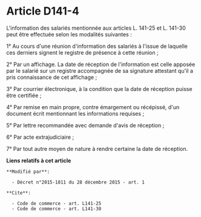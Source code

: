 # Article D141-4

L'information des salariés mentionnée aux articles L. 141-25 et L. 141-30 peut être effectuée selon les modalités
suivantes : 

1° Au cours d'une réunion d'information des salariés à l'issue de laquelle ces derniers signent le registre de présence à
cette réunion ; 

2° Par un affichage. La date de réception de l'information est celle apposée par le salarié sur un registre accompagnée de sa
signature attestant qu'il a pris connaissance de cet affichage ; 

3° Par courrier électronique, à la condition que la date de réception puisse être certifiée ; 

4° Par remise en main propre, contre émargement ou récépissé, d'un document écrit mentionnant les informations requises ; 

5° Par lettre recommandée avec demande d'avis de réception ; 

6° Par acte extrajudiciaire ; 

7° Par tout autre moyen de nature à rendre certaine la date de réception.

**Liens relatifs à cet article**

	**Modifié par**:

	  - Décret n°2015-1811 du 28 décembre 2015 - art. 1

	**Cite**:

	  - Code de commerce - art. L141-25
	  - Code de commerce - art. L141-30
